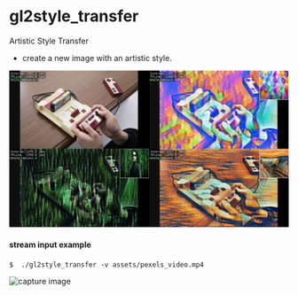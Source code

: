 # gl2style_transfer
Artistic Style Transfer
 - create a new image with an artistic style.

 ![capture image](gl2style_transfer.png "capture image")

#### stream input example

```
$  ./gl2style_transfer -v assets/pexels_video.mp4
```
 ![capture image](gl2style_transfer_mov.gif "capture image")
